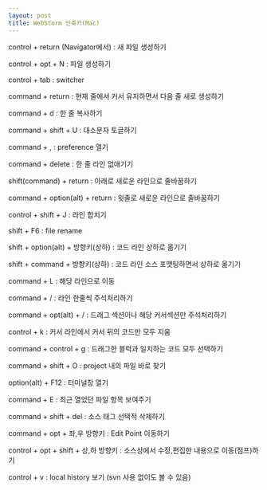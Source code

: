 ```yaml
---
layout: post
title: WebStorm 단축키(Mac)
---
```


control + return (Navigator에서) : 새 파일 생성하기

control + opt + N : 파일 생성하기

control + tab : switcher

command + return : 현재 줄에서 커서 유지하면서 다음 줄 새로 생성하기

command + d : 한 줄 복사하기
 
command + shift + U : 대소문자 토글하기

command + , : preference 열기
 
command + delete : 한 줄 라인 없애기기
  
shift(command) + return : 아래로 새로운 라인으로 줄바꿈하기

command + option(alt) +  return : 윗줄로 새로운 라인으로 줄바꿈하기

control + shift + J : 라인 합치기
  
shift + F6 : file rename
 
shift + option(alt) + 방향키(상하) : 코드 라인 상하로 옮기기
 
shift + command + 방향키(상하) : 코드 라인 소스 포맷팅하면서 상하로 옮기기
 
command + L : 해당 라인으로 이동
   
command + / : 라인 한줄씩 주석처리하기
 
command + opt(alt) + / : 드래그 섹션이나 해당 커서섹션만 주석처리하기
  
control + k : 커서 라인에서 커서 뒤의 코드만 모두 지움
   
command + control + g : 드래그한 블럭과 일치하는 코드 모두 선택하기
 
command + shift + O : project 내의 파일 바로 찾기
  
option(alt) + F12 : 터미널창 열기

command + E : 최근 열었던 파일 항목 보여주기
    
command + shift + del : 소스 태그 선택적 삭제하기
 
command + opt + 좌,우 방향키  : Edit  Point 이동하기
 
control + opt + shift + 상,하 방향키 : 소스상에서 수정,편집한 내용으로 이동(점프)하기
 
control + v : local history 보기 (svn 사용 없이도 볼 수 있음)
